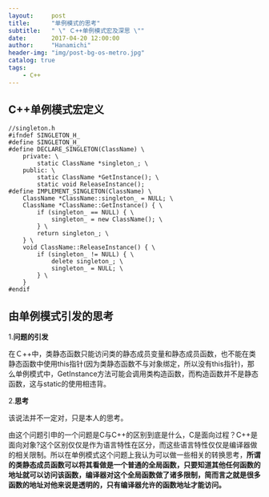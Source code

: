 ```yaml
---
layout:     post
title:      "单例模式的思考"
subtitle:   " \" Ｃ++单例模式宏及深思 \""
date:       2017-04-20 12:00:00
author:     "Hanamichi"
header-img: "img/post-bg-os-metro.jpg"
catalog: true
tags:
    - C++
---
```


## C++单例模式宏定义
```
//singleton.h
#ifndef SINGLETON_H_
#define SINGLETON_H_
#define DECLARE_SINGLETON(ClassName) \
	private: \
		static ClassName *singleton_; \
	public: \
		static ClassName *GetInstance(); \
		static void ReleaseInstance();
#define IMPLEMENT_SINGLETON(ClassName) \
	ClassName *ClassName::singleton_ = NULL; \
	ClassName *ClassName::GetInstance() { \
		if (singleton_ == NULL) { \
			singleton_ = new ClassName(); \
		} \
		return singleton_; \
	} \
	void ClassName::ReleaseInstance() { \
		if (singleton_ != NULL) { \
			delete singleton_; \
			singleton_ = NULL; \
		} \
	}
#endif
```

## 由单例模式引发的思考

1.**问题的引发**

在Ｃ++中，类静态函数只能访问类的静态成员变量和静态成员函数，也不能在类静态函数中使用this指针(因为类静态函数不与对象绑定，所以没有this指针)，那么单例模式中，GetInstance方法可能会调用类构造函数，而构造函数并不是静态函数，这与static的使用相违背。

2.**思考**

该说法并不一定对，只是本人的思考。

由这个问题引申的一个问题是C与C++的区别到底是什么，C是面向过程？C++是面向对象?这个区别仅仅是作为语言特性在区分，而这些语言特性仅仅是编译器做的相关限制。所以在单例模式这个问题上我认为可以做一些相关的转换思考，**所谓的类静态成员函数可以将其看做是一个普通的全局函数，只要知道其他任何函数的地址就可以访问该函数，编译器对这个全局函数做了诸多限制，简而言之就是很多函数的地址对他来说是透明的，只有编译器允许的函数地址才能访问。**
